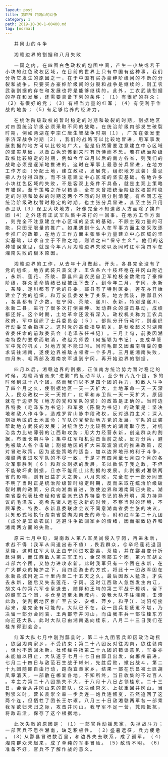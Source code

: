 ```yaml
---
layout: post
title: 第四节 井冈山的斗争 
category: 1
path: 2019-10-30-1-00400.md
tag: [normal]
---
```


　　井 冈 山 的 斗 争

　　湘 赣 边 界 的 割 据 和 八 月 失 败

　　一 国 之 内 ， 在 四 围 白 色 政 权 的 包 围 中 间 ， 产 生 一 小 块 或 若 干 小 块 的 红 色 政 权 区 域 ， 在 目 前 的 世 界 上 只 有 中 国 有 这 种 事 。 我 们 分 析 它 发 生 的 原 因 之 一 ， 在 于 中 国 有 买 办 豪 绅 阶 级 间 的 不 断 的 分 裂 和 战 争 。 只 要 买 办 豪 绅 阶 级 间 的 分 裂 和 战 争 是 继 续 的 ， 则 工 农 武 装 割 据 的 存 在 和 发 展 也 将 是 能 够 继 续 的 。 此 外 ， 工 农 武 装 割 据 的 存 在 和 发 展 ， 还 需 要 具 备 下 列 的 条 件 ： （１） 有 很 好 的 群 众 ； （２） 有 很 好 的 党 ； （３） 有 相 当 力 量 的 红 军 ； （４） 有 便 利 于 作 战 的 地 势 ； （５）有 足 够 给 养 的 经 济 力 。

　　在 统 治 阶 级 政 权 的 暂 时 稳 定 的 时 期 和 破 裂 的 时 期 ， 割 据 地 区 对 四 围 统 治 阶 级 必 须 采 取 不 同 的 战 略 。 在 统 治 阶 级 内 部 发 生 破 裂 时 期 ， 例 如 两 湖 在 李 宗 仁 唐 生 智 战 争 时 期 〔１〕 ， 广 东 在 张 发 奎 李 济 深 战 争 时 期 〔２〕 ， 我 们 的 战 略 可 以 比 较 地 冒 进 ， 用 军 事 发 展 割 据 的 地 方 可 以 比 较 地 广 大 。 但 是 仍 然 需 要 注 意 建 立 中 心 区 域 的 坚 实 基 础 ， 以 备 白 色 恐 怖 到 来 时 有 所 恃 而 不 恐 。 若 在 统 治 阶 级 政 权 比 较 稳 定 的 时 期 ， 例 如 今 年 四 月 以 后 的 南 方 各 省 ， 则 我 们 的 战 略 必 须 是 逐 渐 地 推 进 的 。 这 时 在 军 事 上 最 忌 分 兵 冒 进 ， 在 地 方 工 作 方 面 （ 分 配 土 地 ， 建 立 政 权 ， 发 展 党 ， 组 织 地 方 武 装 ） 最 忌 把 人 力 分 得 四 散 ， 而 不 注 意 建 立 中 心 区 域 的 坚 实 基 础 。 各 地 许 多 小 块 红 色 区 域 的 失 败 ， 不 是 客 观 上 条 件 不 具 备 ， 就 是 主 观 上 策 略 有 错 误 。 至 于 策 略 之 所 以 错 误 ， 全 在 未 曾 把 统 治 阶 级 政 权 暂 时 稳 定 的 时 期 和 破 裂 的 时 期 这 两 个 不 同 的 时 期 分 别 清 楚 。 有 些 同 志 在 统 治 阶 级 政 权 暂 时 稳 定 的 时 期 ， 也 主 张 分 兵 冒 进 ， 甚 至 主 张 只 用 赤 卫 队 〔３〕 保 卫 大 块 地 方 ， 好 像 完 全 不 知 道 敌 人 方 面 除 了 挨 户 团 〔４〕 之 外 还 有 正 式 军 队 集 中 来 打 的 一 回 事 。 在 地 方 工 作 方 面 ， 则 完 全 不 注 意 建 立 中 心 区 域 的 坚 实 的 基 础 ， 不 顾 主 观 力 量 的 可 能 ， 只 图 无 限 量 的 推 广 。 如 果 遇 到 什 么 人 在 军 事 方 面 主 张 采 取 逐 步 推 广 的 政 策 ， 在 地 方 工 作 方 面 主 张 集 中 力 量 建 立 中 心 区 域 的 坚 实 基 础 ， 以 求 自 立 于 不 败 之 地 ， 则 谥 之 曰 “ 保 守 主 义 ” 。 他 们 的 这 种 错 误 意 见 ， 就 是 今 年 八 月 湘 赣 边 界 失 败 以 及 同 时 红 军 第 四 军 在 湘 南 失 败 的 根 本 原 因 。

　　湘 赣 边 界 的 工 作 ， 从 去 年 十 月 做 起 。 开 头 ， 各 县 完 全 没 有 了 党 的 组 织 ， 地 方 武 装 只 袁 文 才 、 王 佐 各 六 十 枝 坏 枪 在 井 冈 山 附 近 ， 永 新 、 莲 花 、 茶 陵 、 酃 县 四 县 农 民 自 卫 军 枪 枝 全 数 缴 给 了 豪 绅 阶 级 ， 群 众 革 命 情 绪 已 经 被 压 下 去 了 。 到 今 年 二 月 ， 宁 冈 、 永 新 、 茶 陵 、 遂 川 都 有 了 党 的 县 委 ， 酃 县 有 了 特 别 区 委 ， 莲 花 亦 开 始 建 立 了 党 的 组 织 ， 和 万 安 县 委 发 生 了 关 系 。 地 方 武 装 ， 除 酃 县 外 ， 各 县 都 有 了 少 数 。 在 宁 冈 、 茶 陵 、 遂 川 、 永 新 ， 特 别 是 遂 川 、 永 新 二 县 ， 进 行 了 很 多 次 打 倒 豪 绅 、 发 动 群 众 的 游 击 暴 动 ， 成 绩 都 还 好 。 这 个 时 期 ， 土 地 革 命 还 没 有 深 入 。 政 权 机 关 称 为 工 农 兵 政 府 。 军 中 组 织 了 士 兵 委 员 会 〔 ５ 〕 。 部 队 分 开 行 动 时 ， 则 组 织 行 动 委 员 会 指 挥 之 。 这 时 党 的 高 级 指 导 机 关 ， 是 秋 收 起 义 时 湖 南 省 委 任 命 的 前 敌 委 员 会 （ 毛 泽 东 任 书 记 ） 。 三 月 上 旬 ， 前 委 因 湘 南 特 委 的 要 求 而 取 消 ， 改 组 为 师 委 （ 何 挺 颖 为 书 记 ） ，变 成 单 管 军 中 党 的 机 关 ， 对 地 方 党 不 能 过 问 。 同 时 毛 部 又 因 湘 南 特 委 的 要 求 调 往 湘 南 ， 遂 使 边 界 被 敌 占 领 者 一 个 多 月 。 三 月 底 湘 南 失 败 ， 四 月 朱 、 毛 两 部 及 湘 南 农 军 退 到 宁 冈 ， 再 开 始 边 界 的 割 据 。

　　四 月 以 后 ， 湘 赣 边 界 的 割 据 ， 正 值 南 方 统 治 势 力 暂 时 稳 定 的 时 候 ， 湘 赣 两 省 派 来 “ 进 剿 ” 的 反 动 军 队 ， 至 少 有 八 九 个 团 ， 多 的 时 候 到 过 十 八 个 团 。 然 而 我 们 以 不 足 四 个 团 的 兵 力 ， 和 敌 人 斗 争 了 四 个 月 之 久 ， 使 割 据 地 区 一 天 一 天 扩 大 ， 土 地 革 命 一 天 一 天 深 入 ， 民 众 政 权 一 天 一 天 推 广 ， 红 军 和 赤 卫 队 一 天 一 天 扩 大 ， 原 因 就 在 于 边 界 党 （ 地 方 的 党 和 军 队 的 党 ） 的 政 策 是 正 确 的 。 当 时 边 界 特 委 （ 毛 泽 东 为 书 记 ） 和 军 委 （ 陈 毅 为 书 记 ） 的 政 策 是 ： 坚 决 地 和 敌 人 作 斗 争 ， 造 成 罗 霄 山 脉 中 段 政 权 ， 反 对 逃 跑 主 义 ； 深 入 割 据 地 区 的 土 地 革 命 ； 军 队 的 党 帮 助 地 方 党 的 发 展 ， 军 队 的 武 装 帮 助 地 方 武 装 的 发 展 ； 对 统 治 势 力 比 较 强 大 的 湖 南 取 守 势 ， 对 统 治 势 力 比 较 薄 弱 的 江 西 取 攻 势 ； 用 大 力 经 营 永 新 ， 创 造 群 众 的 割 据 ， 布 置 长 期 斗 争 ； 集 中 红 军 相 机 迎 击 当 前 之 敌 ， 反 对 分 兵 ， 避 免 被 敌 人 各 个 击 破 ； 割 据 地 区 的 扩 大 采 取 波 浪 式 的 推 进 政 策 ， 反 对 冒 进 政 策 。 因 为 这 些 策 略 的 适 当 ， 加 以 边 界 地 形 的 利 于 斗 争 ， 湘 赣 两 省 进 攻 军 队 的 不 尽 一 致 ， 于 是 才 有 四 月 至 七 月 四 个 月 的 各 次 军 事 胜 利 〔 ６ 〕 和 群 众 割
据 的 发 展 。 虽 以 数 倍 于 我 之 敌 ， 不 但 不 能 破 坏 此 割 据 ， 且 亦 不 能 阻 止 此 割 据 的 发 展 。 此 割 据 对 湘 赣 两 省 的 影 响 ， 则 有 日 益 扩 大 之 势 。 八 月 失 败 ， 完 全 在 于 一 部 分 同 志 不 明 了 当 时 正 是 统 治 阶 级 暂 时 稳 定 时 期 ， 反 而 采 取 在 统 治 阶 级 破 裂 时 期 的 政 策 ， 分 兵 向 湘 南 冒 进 ， 致 使 边 界 和 湘 南 同 归 失 败 。 湖 南 省 委 代 表 杜 修 经 和 省 委 派 充 边 界 特 委 书 记 的 杨 开 明 ， 乘 力 持 异 议 的 毛 泽 东 、 宛 希 先 诸 人 远 在 永 新 的 时 候 ， 不 察 当 时 的 环 境 ， 不 顾 军 委 、 特 委 、 永 新 县 委 联 席 会 议 不 同 意 湖 南 省 委 主 张 的 决 议 ， 只 知 形 式 地 执 行 湖 南 省 委 向 湘 南 去 的 命 令 ， 附 和 红 军 第 二 十 九 团 （ 成 分 是 宜 章 农 民 ） 逃 避 斗 争 欲 回 家 乡 的 情 绪 ， 因 而 招 致 边 界 和 湘 南 两 方 面 的 失 败 。

　　原 来 七 月 中 旬 ， 湖 南 敌 人 第 八 军 吴 尚 侵 入 宁 冈 ， 再 进 永 新 ， 求 战 不 得 （ 我 军 从 间 道 出 击 不 值 ） ，畏 我 群 众 ， 仓 卒 经 莲 花 退 回 茶 陵 。 这 时 红 军 大 队 正 由 宁 冈 进 攻 酃 县 、 茶 陵 ， 并 在 酃 县 变 计 折 赴 湘 南 ， 而 江 西 敌 人 第 三 军 王 均 、 金 汉 鼎 部 五 个 团 ， 第 六 军 胡 文 斗 部 六 个 团 ， 又 协 力 进 攻 永 新 。 此 时 我 军 只 有 一 个 团 在 永 新 ， 在 广 大 群 众 的 掩 护 之 下 ， 用 四 面 游 击 的 方 式 ， 将 此 十 一 团 敌 军 困 在 永 新 县 城 附 近 三 十 里 内 至 二 十 五 天 之 久 。 最 后 因 敌 人 猛 攻 ， 才 失 去 永 新 ， 随 后 又 失 去 莲 花 、 宁 冈 。 这 时 江 西 敌 人 忽 然 发 生 内 讧 ， 胡 文 斗 的 第 六 军 仓 皇 退 去 ， 随 即 和 王 均 的 第 三 军 战 于 樟 树 。 留 下 的 赣 军 五 个 团 ， 亦 仓 皇 退 至 永 新 城 内 。 设 我 大 队 不 往 湘 南 ， 击 溃 此 敌 ， 使 割 据 地 区 推 广 至 吉 安 、 安 福 、 萍 乡 ， 和 平 江 、 浏 阳 衔 接 起 来 ， 是 完 全 有 可 能 的 。 大 队 已 不 在 ， 我 一 团 兵 复 疲 惫 不 堪 ， 乃 决 留 一 部 分 会 同 袁 、 王 两 部 守 井 冈 山 ， 而 由 我 率 兵 一 部 往 桂 东 方 向 迎 还 大 队 。 此 时 大 队 已 由 湘 南 退 向 桂 东 ， 八 月 二 十 三 日 我 们 在 桂 东 得 到 会 合 。

　　红 军 大 队 七 月 中 刚 到 酃 县 时 ， 第 二 十 九 团 官 兵 即 因 政 治 动 摇 ， 欲 回 湘 南 家 乡 ， 不 受 约 束 ； 第 二 十 八 团 反 对 往 湘 南 ， 欲 往 赣 南 ， 但 也 不 愿 回 永 新 。 杜 修 经 导 扬 第 二 十 九 团 的 错 误 意 见 ， 军 委 亦 未 能 加 以 阻 止 ， 大 队 遂 于 七 月 十 七 日 由 酃 县 出 发 ， 向 郴 州 前 进 。 七 月 二 十 四 日 与 敌 范 石 生 战 于 郴 州 ， 先 胜 后 败 ， 撤 出 战 斗 。 第 二 十 九 团 随 即 自 由 行 动 ， 跑 向 宜 章 家 乡 ， 结 果 一 部 在 乐 昌 被 土 匪 胡 凤 章 消 灭 ， 一 部 散 在 郴 宜 各 地 ， 不 知 所 终 ， 当 日 收 集 的 不 过 百 人 。 幸 主 力 第 二 十 八 团 损 失 不 大 ， 于 八 月 十 八 日 占 领 桂 东 。 二 十 三 日 ， 会 合 从 井 冈 山 来 的 部 队 ， 议 决 经 崇 义 、 上 犹 重 回 井 冈 山 。 当 到 崇 义 时 ， 营 长 袁 崇 全 率 一 步 兵 连 一 炮 兵 连 叛 变 ， 虽 然 追 回 了 这 两 个 连 ， 但 牺 牲 了 团 长 王 尔 琢 。 八 月 三 十 日 敌 湘 赣 两 军 各 一 部 乘 我 军 欲 归 未 归 之 际 ， 攻 击 井 冈 山 。 我 守 军 不 足 一 营 ， 凭 险 抵 抗 ， 将 敌 击 溃 ， 保 存 了 这 个 根 据 地 。

　　此 次 失 败 的 原 因 是 ： （１） 一 部 官 兵 动 摇 思 家 ， 失 掉 战 斗 力 ； 一 部 官 兵 不 愿 往 湘 南 ， 缺 乏 积 极 性 。 （ ２）盛 暑 远 征 ， 兵 力 疲 惫 。 （３）从 酃 县 冒 进 数 百 里 ， 和 边 界 失 去 联 系 ， 成 了 孤 军 。 （ ４）湘 南 群 众 未 起 来 ， 成 了 单 纯 的 军 事 冒 险 。 （５）敌 情 不 明 。 （６）准 备 不 好 ， 官 兵 不 了 解 作 战 的 意 义 。

